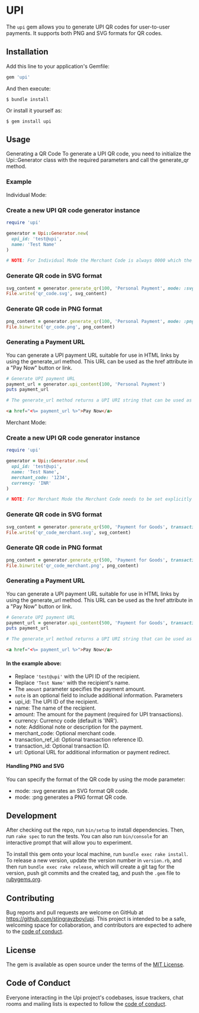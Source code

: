# UPI

The `upi` gem allows you to generate UPI QR codes for user-to-user payments. It supports both PNG and SVG formats for QR codes.

## Installation

Add this line to your application's Gemfile:

```ruby
gem 'upi'
```

And then execute:

    $ bundle install

Or install it yourself as:

    $ gem install upi

## Usage

Generating a QR Code
To generate a UPI QR code, you need to initialize the Upi::Generator class with the required parameters and call the generate_qr method.

### Example

Individual Mode:

### Create a new UPI QR code generator instance
```ruby
require 'upi'

generator = Upi::Generator.new(
  upi_id: 'test@upi',
  name: 'Test Name'
)

# NOTE: For Individual Mode the Merchant Code is always 0000 which the code handles by default

```

### Generate QR code in SVG format
```ruby
svg_content = generator.generate_qr(100, 'Personal Payment', mode: :svg)
File.write('qr_code.svg', svg_content)
```

### Generate QR code in PNG format
```ruby
png_content = generator.generate_qr(100, 'Personal Payment', mode: :png)
File.binwrite('qr_code.png', png_content)
```

### Generating a Payment URL
You can generate a UPI payment URL suitable for use in HTML links by using the generate_url method. This URL can be used as the href attribute in a "Pay Now" button or link.

```ruby
# Generate UPI payment URL
payment_url = generator.upi_content(100, 'Personal Payment')
puts payment_url

# The generate_url method returns a UPI URI string that can be used as a link in your HTML:
```

```html
<a href="<%= payment_url %>">Pay Now</a>
```

Merchant Mode:

### Create a new UPI QR code generator instance
```ruby
require 'upi'

generator = Upi::Generator.new(
  upi_id: 'test@upi',
  name: 'Test Name',
  merchant_code: '1234',
  currency: 'INR'
)

# NOTE: For Merchant Mode the Merchant Code needs to be set explicitly

```

### Generate QR code in SVG format
```ruby
svg_content = generator.generate_qr(500, 'Payment for Goods', transaction_ref_id: 'REF123', transaction_id: 'TXN456', url: 'https://merchant.com/payment', mode: :svg)
File.write('qr_code_merchant.svg', svg_content)
```

### Generate QR code in PNG format
```ruby
png_content = generator.generate_qr(500, 'Payment for Goods', transaction_ref_id: 'REF123', transaction_id: 'TXN456', url: 'https://merchant.com/payment', mode: :png)
File.binwrite('qr_code_merchant.png', png_content)
```

### Generating a Payment URL
You can generate a UPI payment URL suitable for use in HTML links by using the generate_url method. This URL can be used as the href attribute in a "Pay Now" button or link.


```ruby
# Generate UPI payment URL
payment_url = generator.upi_content(500, 'Payment for Goods', transaction_ref_id: 'REF123', transaction_id: 'TXN456', url: 'https://merchant.com/payment')
puts payment_url

# The generate_url method returns a UPI URI string that can be used as a link in your HTML:
```

```html
<a href="<%= payment_url %>">Pay Now</a>
```

#### In the example above:

* Replace `'test@upi'` with the UPI ID of the recipient.
* Replace `'Test Name'` with the recipient's name.
* The `amount` parameter specifies the payment amount.
* `note` is an optional field to include additional information.
Parameters
* upi_id: The UPI ID of the recipient.
* name: The name of the recipient.
* amount: The amount for the payment (required for UPI transactions).
* currency: Currency code (default is 'INR').
* note: Additional note or description for the payment.
* merchant_code: Optional merchant code.
* transaction_ref_id: Optional transaction reference ID.
* transaction_id: Optional transaction ID.
* url: Optional URL for additional information or payment redirect.

#### Handling PNG and SVG
You can specify the format of the QR code by using the mode parameter:

* mode: :svg generates an SVG format QR code.
* mode: :png generates a PNG format QR code.

## Development

After checking out the repo, run `bin/setup` to install dependencies. Then, run `rake spec` to run the tests. You can also run `bin/console` for an interactive prompt that will allow you to experiment.

To install this gem onto your local machine, run `bundle exec rake install`. To release a new version, update the version number in `version.rb`, and then run `bundle exec rake release`, which will create a git tag for the version, push git commits and the created tag, and push the `.gem` file to [rubygems.org](https://rubygems.org).

## Contributing

Bug reports and pull requests are welcome on GitHub at https://github.com/stingrayzboy/upi. This project is intended to be a safe, welcoming space for collaboration, and contributors are expected to adhere to the [code of conduct](https://github.com/[USERNAME]/upi/blob/master/CODE_OF_CONDUCT.md).

## License

The gem is available as open source under the terms of the [MIT License](https://opensource.org/licenses/MIT).

## Code of Conduct

Everyone interacting in the Upi project's codebases, issue trackers, chat rooms and mailing lists is expected to follow the [code of conduct](https://github.com/stingrayzboy/upi/blob/master/CODE_OF_CONDUCT.md).
